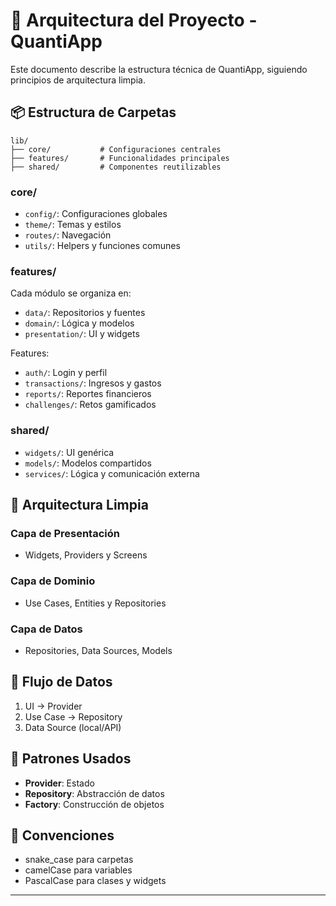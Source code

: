 # 📁 Arquitectura del Proyecto - QuantiApp

Este documento describe la estructura técnica de QuantiApp, siguiendo principios de arquitectura limpia.

## 📦 Estructura de Carpetas

```
lib/
├── core/           # Configuraciones centrales
├── features/       # Funcionalidades principales
├── shared/         # Componentes reutilizables
```

### core/
- `config/`: Configuraciones globales
- `theme/`: Temas y estilos
- `routes/`: Navegación
- `utils/`: Helpers y funciones comunes

### features/
Cada módulo se organiza en:
- `data/`: Repositorios y fuentes
- `domain/`: Lógica y modelos
- `presentation/`: UI y widgets

Features:
- `auth/`: Login y perfil
- `transactions/`: Ingresos y gastos
- `reports/`: Reportes financieros
- `challenges/`: Retos gamificados

### shared/
- `widgets/`: UI genérica
- `models/`: Modelos compartidos
- `services/`: Lógica y comunicación externa

## 🧠 Arquitectura Limpia

### Capa de Presentación
- Widgets, Providers y Screens

### Capa de Dominio
- Use Cases, Entities y Repositories

### Capa de Datos
- Repositories, Data Sources, Models

## 🔄 Flujo de Datos

1. UI → Provider
2. Use Case → Repository
3. Data Source (local/API)

## 📐 Patrones Usados

- **Provider**: Estado
- **Repository**: Abstracción de datos
- **Factory**: Construcción de objetos

## 🧩 Convenciones

- snake_case para carpetas
- camelCase para variables
- PascalCase para clases y widgets

---